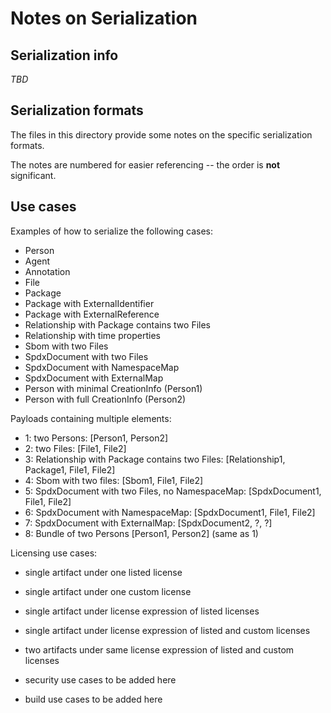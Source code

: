# Notes on Serialization

## Serialization info

_TBD_

## Serialization formats

The files in this directory provide some notes on the specific serialization formats.

The notes are numbered for easier referencing -- the order is **not** significant.

## Use cases

Examples of how to serialize the following cases:
- Person
- Agent
- Annotation
- File
- Package
- Package with ExternalIdentifier
- Package with ExternalReference
- Relationship with Package contains two Files
- Relationship with time properties
- Sbom with two Files
- SpdxDocument with two Files
- SpdxDocument with NamespaceMap
- SpdxDocument with ExternalMap
- Person with minimal CreationInfo (Person1)
- Person with full CreationInfo (Person2)

Payloads containing multiple elements:
- 1: two Persons: [Person1, Person2]
- 2: two Files: [File1, File2]
- 3: Relationship with Package contains two Files: [Relationship1, Package1, File1, File2]
- 4: Sbom with two files: [Sbom1, File1, File2]
- 5: SpdxDocument with two Files, no NamespaceMap: [SpdxDocument1, File1, File2]
- 6: SpdxDocument with NamespaceMap: [SpdxDocument1, File1, File2]
- 7: SpdxDocument with ExternalMap: [SpdxDocument2, ?, ?]
- 8: Bundle of two Persons [Person1, Person2] (same as 1)

Licensing use cases:
- single artifact under one listed license
- single artifact under one custom license
- single artifact under license expression of listed licenses
- single artifact under license expression of listed and custom licenses
- two artifacts under same license expression of listed and custom licenses

- security use cases to be added here
- build use cases to be added here
